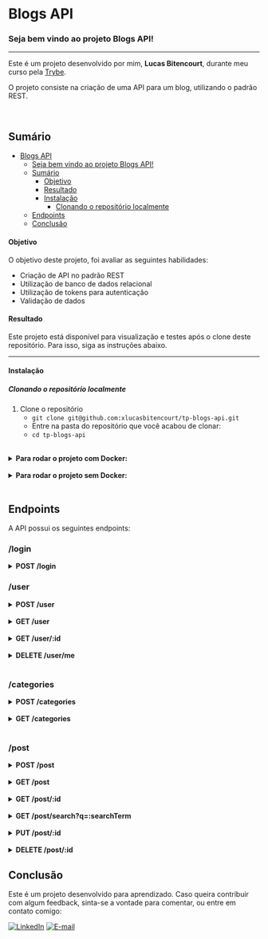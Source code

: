 # Blogs API

### Seja bem vindo ao projeto Blogs API!

----

Este é um projeto desenvolvido por mim, **Lucas Bitencourt**, durante meu curso pela [Trybe](https://www.betrybe.com/).

O projeto consiste na criação de uma API para um blog, utilizando o padrão REST.

<br>

## Sumário

- [Blogs API](#blogs-api)
    - [Seja bem vindo ao projeto Blogs API!](#seja-bem-vindo-ao-projeto-blogs-api)
  - [Sumário](#sumário)
      - [Objetivo](#objetivo)
      - [Resultado](#resultado)
      - [Instalação](#instalação)
        - [Clonando o repositório localmente](#clonando-o-repositório-localmente)
  - [Endpoints](#endpoints)
  - [Conclusão](#conclusão)

#### Objetivo

O objetivo deste projeto, foi avaliar as seguintes habilidades:

- Criação de API no padrão REST
- Utilização de banco de dados relacional
- Utilização de tokens para autenticação
- Validação de dados

#### Resultado

Este projeto está disponível para visualização e testes após o clone deste repositório. Para isso, siga as instruções abaixo.


---

#### Instalação

##### Clonando o repositório localmente

1. Clone o repositório
     - `git clone git@github.com:xlucasbitencourt/tp-blogs-api.git`
     - Entre na pasta do repositório que você acabou de clonar:
     - `cd tp-blogs-api`    
  <br>

<details>

<summary><strong>Para rodar o projeto com Docker:</strong></summary>

2. Inicialize o container com o comando:
    - `docker-compose up -d --build` 
3. Utilize o comando abaixo para acessar o container:
    - `docker exec -it tp-blogs-api bash`
4. Instale as dependências e inicialize o projeto
    - `npm install`
    - `npm run dev`
5. Acesse o projeto em:
    - `http://localhost:4000`
  
O projeto ao rodar no Docker, utilizará as seguintes configurações:

* Porta API: 4000
* Porta MySQL: 3456
* Usuário MySQL: root
* Senha MySQL: password

Mude o campo environment no arquivo docker-compose.yml para alterar as configurações, caso necessário.
</details>
<br/>
<details>
<summary><strong>Para rodar o projeto sem Docker:</strong></summary>

É necessário ter instalado em sua máquina o MySQL e o Node.js.
  
1. Instale as dependências
    - `npm install`

2. Crie o arquivo .env de acordo com o arquivo .env.example
    - `cp .env.example .env`
    - Atenção especial a porta e credenciais do MySQL

3. Inicialize o projeto
    - `npm run dev`

4. Acesse o projeto em:
    - `http://localhost:4000`
  
</details>

<br/>

## Endpoints

A API possui os seguintes endpoints:

<h3>/login </h3>

<details>
<summary><strong>POST /login</strong></summary>
<h5>Requisição para realizar login</h5>
Espera que tenha os campos "email" e "password"
<br /> <br />

<h6>Resultado OK:</h6>

* Código: 200
* Resposta:
```json
{ "token": "eyJhbGciOiJIUzI1NiIsInR5cCI6IkpXVCJ9.eyJlbWFpbCI6Imxld2lzaGFtaWx0b25AZ21haWwuY29tIiwiaWF0IjoxNjcyMzU4MzQzLCJleHAiOjE2NzI5NjMxNDN9.AwOP4ht8haHcZsOdTYPnAVSAMhxAfxmV_f9Bj-oMnPg" }
```
<br />

<h6>Erros:</h6>

* Body sem "email" e/ou "password":
  * Código: 400
  * Resposta:
```json 
      {
        "message": "Some required fields are missing"
      }
```

* Campo "email" e "password" não correspondem ao banco de dados:
  * Código: 400
  * Resposta:
```json
      {
        "message": "Invalid fields"
      }
```
</details>

  

<h3>/user</h3>
<details>
<summary><strong>POST /user</strong></summary>
<h5>Requisição para criar um novo usuário</h5>
Espera que tenha os seguintes campos:
<li><strong>"displayName"</strong>: Nome do usuário com pelo menos 8 caracteres</li>
<li><strong>"email"</strong>: E-mail do usuário no formato válido</li>
<li><strong>"password"</strong>: Senha do usuário coom no mínimo 6 caracteres</li>
<li><strong>"image"</strong>: Link da imagem do usuário (Campo opicional)</li>

<br />

<h6>Resultado OK:</h6>

* Código: 201
* Resposta:
```json
   {
      "token": "eyJhbGciOiJIUzI1NiIsInR5cCI6IkpXVCJ9.eyJlbWFpbCI6ImJyZXR0QGVtYWlsLmNvbSIsImlhdCI6MTY3MjM1OTkxNywiZXhwIjoxNjcyOTY0NzE3fQ.mkx_y25_GT9L7D-6_N5_hqBS2R-CkaRhqLvaZBsNUCA"
    }
```

<h6>Erros:</h6>

* Campo "displayName" menor que 8 caracteres:
  * Código: 400
  * Resposta:
```json
   {
      "message": "\"displayName\" length must be at least 8 characters long"
    }
```

* Campo "email" com formato inválido:
  * Código: 400
  * Resposta:
```json
   {
      "message": "\"email\" must be a valid email"
    }
```

* Campo "password" menor que 8 caracteres:
  * Código: 400
  * Resposta:
```json
   {
      "message": "\"password\" length must be at least 6 characters long"
    }
```

* E-mail já cadastrado
  * Código: 409
  * Resposta:
```json
  {
      "message": "User already registered"
  }
```
</details>
<br />
<details>
<summary><strong>GET /user</strong></summary>
<h5>Requisição para buscar todos os usuários</h5>
Espera que tenha o token de autenticação no header da requisição.

<h6>Resultado OK:</h6>

* Código: 200
* Resposta:
```json
[
  {
    "id": 1,
    "displayName": "Lewis Hamilton",
    "email": "lewishamilton@gmail.com",
    "image": "https://upload.wikimedia.org/wikipedia/commons/1/18/Lewis_Hamilton_2016_Malaysia_2.jpg"
},
//...
]
```

<h6>Erros:</h6>

* Token inválido:
  * Código: 401
  * Resposta:
```json
  {
      "message": "Expired or invalid token"
  }
```

* Token não enviado:
  * Código: 401
  * Resposta:
```json
  {
      "message": "Token not found"
  }
```
</details>
<br />

<details>
<summary><strong>GET /user/:id</strong></summary>
<h5>Requisição para buscar um usuário específico</h5>
Espera que tenha o token de autenticação no header da requisição.

<h6>Resultado OK:</h6>

* Código: 200
* Resposta:
```json
{
    "id": 1,
    "displayName": "Lewis Hamilton",
    "email": "lewishamilton@gmail.com",
    "image": "https://upload.wikimedia.org/wikipedia/commons/1/18/Lewis_Hamilton_2016_Malaysia_2.jpg"
}
```

<h6>Erros:</h6>

* Token inválido:
  * Código: 401
  * Resposta:
```json
  {
      "message": "Expired or invalid token"
  }
```

* Token não enviado:
  * Código: 401
  * Resposta:
```json
  {
      "message": "Token not found"
  }
```

* Usuário não encontrado:
  * Código: 404
  * Resposta:
```json
  {
      "message": "User does not exist"
  }
```
</details>
<br />
<details>
<summary><strong>DELETE /user/me</strong></summary>
<h5>Requisição para deletar o usuário logado</h5>
Espera que tenha o token de autenticação no header da requisição.

<h6>Resultado OK:</h6>

* Código: 204
* Sem resposta

<h6>Erros:</h6>

* Token inválido:
  * Código: 401
  * Resposta:
```json
  {
      "message": "Expired or invalid token"
  }
```

* Token não enviado:
  * Código: 401
  * Resposta:
```json
  {
      "message": "Token not found"
  }
```

* Usuário não encontrado:
  * Código: 404
  * Resposta:
```json
  {
      "message": "User does not exist"
  }
```
</details>

<br />

<h3>/categories</h3>

<details>
<summary><strong>POST /categories</strong></summary>
<h5>Requisição para criar uma nova categoria</h5>
Espera que tenha o token de autenticação no header da requisição.
<br />
Espera que tenha os seguintes campos:
<li><strong>"name"</strong>: Nome da categoria</li>

<br />

<h6>Resultado OK:</h6>

* Código: 201
* Resposta:
```json
   {
      "id": 1,
      "name": "Inovação"
    }
```

<h6>Erros:</h6>

* Requisição sem campo "name":
  * Código: 400
  * Resposta:
```json
   {
      "message": "\"name\" is required"
    }
```

* Nome já cadastrado
  * Código: 409
  * Resposta:
```json
  {
      "message": "Category already exists"
  }
```
</details>
<br />

<details>
<summary><strong>GET /categories</strong></summary>
<h5>Requisição para buscar todas as categorias</h5>
Espera que tenha o token de autenticação no header da requisição.

<h6>Resultado OK:</h6>

* Código: 200
* Resposta: 
```json
[
    {
        "id": 1,
        "name": "Inovação"
    },
    {
        "id": 2,
        "name": "Escola"
    }
]
```

<h6>Erros:</h6>

* Token inválido:
  * Código: 401
  * Resposta:
```json
  {
      "message": "Expired or invalid token"
  }
```

* Token não enviado:
  * Código: 401
  * Resposta:
```json
  {
      "message": "Token not found"
  }
```
</details>
<br />

<h3>/post</h3>

<details>
<summary><strong>POST /post</strong></summary>
<h5>Requisição para criar um novo post</h5>
Espera que tenha o token de autenticação no header da requisição.
<br />
Espera que tenha os seguintes campos:
<li><strong>"title"</strong>: Título do post</li>
<li><strong>"content"</strong>: Conteúdo do post</li>
<li><strong>"categoryIds"</strong>: Array com os ids das categorias</li>

<br />

<h6>Resultado OK:</h6>

* Código: 201
* Resposta:
```json
   {
      "id": 1,
      "title": "Título do post",
      "content": "Conteúdo do post",
      "userId": 1,
      "published": "2021-03-01T00:00:00.000Z",
      "updated": "2021-03-01T00:00:00.000Z"
    }
```

<h6>Erros:</h6>

* Requisição sem algum campo obrigatório:
  * Código: 400
  * Resposta:
```json
   {
    "message": "Some required fields are missing"
    }
```

* Requisição com alguma categoria inexistente no banco de dados:
  * Código: 400
  * Resposta:
```json
  {
    "message": "\"categoryIds\" not found"
  }
```
</details>
<br/>

<details>
<summary><strong>GET /post</strong></summary>
<h5>Requisição para buscar todos os posts</h5>
Espera que tenha o token de autenticação no header da requisição.

<h6>Resultado OK:</h6>

* Código: 200
* Resposta: 
```json
[
    {
        "id": 1,
        "title": "Título do post",
        "content": "Conteúdo do post",
        "userId": 1,
        "published": "2021-03-01T00:00:00.000Z",
        "updated": "2021-03-01T00:00:00.000Z"
    },
    {
        "id": 2,
        "title": "Título do post 2",
        "content": "Conteúdo do post 2",
        "userId": 1,
        "published": "2021-03-01T00:00:00.000Z",
        "updated": "2021-03-01T00:00:00.000Z"
    }
]
```

<h6>Erros:</h6>

* Token inválido:
  * Código: 401
  * Resposta:
```json
  {
      "message": "Expired or invalid token"
  }
```

* Token não enviado:
  * Código: 401
  * Resposta:
```json
  {
      "message": "Token not found"
  }
```
</details>
<br />

<details>
<summary><strong>GET /post/:id</strong></summary>
<h5>Requisição para buscar um post específico</h5>
Espera que tenha o token de autenticação no header da requisição.

<h6>Resultado OK:</h6>

* Código: 200
* Reposta: 
```json
{
    "id": 1,
    "title": "Título do post",
    "content": "Conteúdo do post",
    "userId": 1,
    "published": "2021-03-01T00:00:00.000Z",
    "updated": "2021-03-01T00:00:00.000Z"
}
```

<h6>Erros:</h6>

* Token inválido:
  * Código: 401
  * Resposta:
```json
  {
      "message": "Expired or invalid token"
  }
```

* Token não enviado:
  * Código: 401
  * Resposta:
```json
  {
      "message": "Token not found"
  }
```

* Post não encontrado:
  * Código: 404
  * Resposta:
```json
  {
      "message": "Post does not exist"
  }
```
</details>
<br/>

<details>
<summary><strong>GET /post/search?q=:searchTerm</strong></summary>
<h5>Requisição para buscar posts que contenham o termo pesquisado</h5>
Espera que tenha o token de autenticação no header da requisição.

<h6>Resultado OK:</h6>

* Código: 200
* Resposta: 
```json
[
    {
        "id": 1,
        "title": "Título do post",
        "content": "Conteúdo do post",
        "userId": 1,
        "published": "2021-03-01T00:00:00.000Z",
        "updated": "2021-03-01T00:00:00.000Z"
    },
    {
        "id": 2,
        "title": "Título do post 2",
        "content": "Conteúdo do post 2",
        "userId": 1,
        "published": "2021-03-01T00:00:00.000Z",
        "updated": "2021-03-01T00:00:00.000Z"
    }
]
```

<strong>OU</strong>

```json
[]
```

<h6>Erros:</h6>

* Token inválido:
  * Código: 401
  * Resposta:
```json
  {
      "message": "Expired or invalid token"
  }
```

* Token não enviado:
  * Código: 401
  * Resposta:
```json
  {
      "message": "Token not found"
  }
```
</details>
<br/>

<details>
<summary><strong>PUT /post/:id</strong></summary>
<h5>Requisição para editar um post específico</h5>
Espera que tenha o token de autenticação no header da requisição.
<br />
Espera que tenha os seguintes campos:
<li><strong>"title"</strong>: Título do post</li>
<li><strong>"content"</strong>: Conteúdo do post</li>

<br />

<h6>Resultado OK:</h6>

* Código: 200
* Resposta:
```json
   {
    "id": 3,
    "title": "Latest updates, August 1st",
    "content": "The whole text for the blog post goes here in this key",
    "userId": 3,
    "published": "2022-12-30T21:32:57.000Z",
    "updated": "2022-12-30T22:22:52.000Z",
    "user": {
        "id": 3,
        "displayName": "Brett Wiltshire",
        "email": "brett@email.com",
        "image": "http://4.bp.blogspot.com/_YA50adQ-7vQ/S1gfR_6ufpI/AAAAAAAAAAk/1ErJGgRWZDg/S45/brett.png"
    },
    "categories": [
        {
            "id": 1,
            "name": "Inovação"
        },
        {
            "id": 2,
            "name": "Escola"
        }
    ]
}
```

<h6>Erros:</h6>

* Requisição sem algum campo obrigatório:
  * Código: 400
  * Resposta:
```json
   {
    "message": "Some required fields are missing"
    }
```

* Token inválido:
  * Código: 401
  * Resposta:
```json
  {
      "message": "Expired or invalid token"
  }
```

* Token não enviado:
  * Código: 401
  * Resposta:
```json
  {
      "message": "Token not found"
  }
```

* Post não encontrado:
  * Código: 404
  * Resposta:
```json
  {
      "message": "Post does not exist"
  }
```

* Post não é do usuário logado:
  * Código: 401
  * Resposta:
```json
  {
      "message": "Unauthorized user"
  }
```
</details>
<br/>

<details>
<summary><strong>DELETE /post/:id</strong></summary>
<h5>Requisição para deletar um post específico</h5>
Espera que tenha o token de autenticação no header da requisição.

<h6>Resultado OK:</h6>

* Código: 204
* Sem resposta

<h6>Erros:</h6>

* Token inválido:
  * Código: 401
  * Resposta:
```json
  {
      "message": "Expired or invalid token"
  }
```

* Token não enviado:
  * Código: 401
  * Resposta:
```json
  {
      "message": "Token not found"
  }
```

* Post não encontrado:
  * Código: 404
  * Resposta:
```json
  {
      "message": "Post does not exist"
  }
```

* Post não é do usuário logado:
  * Código: 401
  * Resposta:
```json
  {
      "message": "Unauthorized user"
  }
```
</details>

## Conclusão

Este é um projeto desenvolvido para aprendizado. Caso queira contribuir com algum feedback, sinta-se a vontade para comentar, ou entre em contato comigo:

<a href="https://www.linkedin.com/in/lucasbitencourt/"><img alt="LinkedIn" src="https://img.shields.io/badge/LinkedIn-0077B5?style=for-the-badge&logo=linkedin&logoColor=white" /></a> <a href="mailto:klucasbitencourt@gmail.com"><img alt="E-mail" src="https://img.shields.io/badge/Gmail-D14836?style=for-the-badge&logo=gmail&logoColor=white" /></a> 



